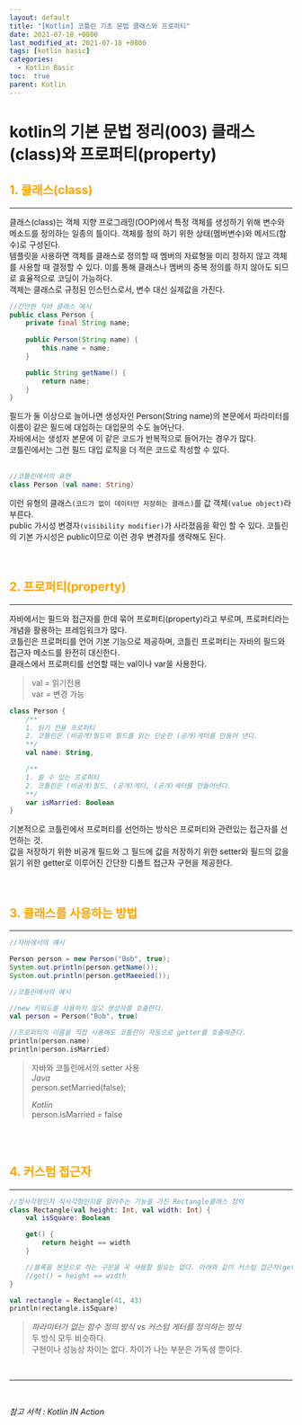 ```yaml
---
layout: default
title: "[Kotlin] 코틀린 기초 문법 클래스와 프로퍼티"
date: 2021-07-18 +0800
last_modified_at: 2021-07-18 +0800
tags: [kotlin basic]
categories:
  - Kotlin Basic
toc:  true
parent: Kotlin
---
```


# kotlin의 기본 문법 정리(003) 클래스(class)와 프로퍼티(property)

## <span style="color:orange">1. 클래스(class)</span>  
---  
클래스(class)는 객체 지향 프로그래밍(OOP)에서 특정 객체를 생성하기 위해 변수와 메소드를 정의하는 일종의 틀이다. 객체를 정의 하기 위한 상태(멤버변수)와 메서드(함수)로 구성된다.  
템플릿을 사용하면 객체를 클래스로 정의할 때 멤버의 자료형을 미리 정하지 않고 객체를 사용할 때 결정할 수 있다. 이를 통해 클래스나 멤버의 중복 정의를 하지 않아도 되므로 효율적으로 코딩이 가능하다.  
객체는 클래스로 규정된 인스턴스로서, 변수 대신 실제값을 가진다.  

```java
//간단한 자바 클래스 예시
public class Person {
    private final String name;
    
    public Person(String name) {
        this.name = name;
    }

    public String getName() {
        return name;
    }
}
```
필드가 둘 이상으로 늘어나면 생성자인 Person(String name)의 본문에서 파라미터를 이름이 같은 필드에 대입하는 대입문의 수도 늘어난다.  
자바에서는 생성자 본문에 이 같은 코드가 반복적으로 들어가는 경우가 많다.  
코틀린에서는 그런 필드 대입 로직을 더 적은 코드로 작성할 수 있다.  
<br>

```kotlin
//코틀린에서의 표현
class Person (val name: String)
```
이런 유형의 클래스`(코드가 없이 데이터만 저장하는 클래스)`를 값 객체`(value object)`라 부른다.  
public 가시성 변경자`(visibility modifier)`가 사라졌음을 확인 할 수 있다. 코틀린의 기본 가시성은 public이므로 이런 경우 변경자를 생략해도 된다.  
<br><br>

## <span style="color:orange">2. 프로퍼티(property)</span>
---
자바에서는 필드와 접근자를 한데 묶어 프로퍼티(property)라고 부르며, 프로퍼티라는 개념을 활용하는 프레임워크가 많다.  
코틀린은 프로퍼티를 언어 기본 기능으로 제공하며, 코틀린 프로퍼티는 자바의 필드와 접근자 메소드를 완전히 대신한다.  
클래스에서 프로퍼티를 선언할 때는 val이나 var을 사용한다.  
>val = 읽기전용  
>var = 변경 가능

```kotlin
class Person {
    /**
    1. 읽기 전용 프로퍼티
    2. 코틀린은 (비공개)필드와 필드를 읽는 단순한 (공개)게터를 만들어 낸다.
    **/
    val name: String,

    /**
    1. 쓸 수 있는 프로퍼티
    2. 코틀린은 (비공개)필드, (공개)게터, (공개)세터를 만들어낸다.
    **/
    var isMarried: Boolean
}
```
기본적으로 코틀린에서 프로퍼티를 선언하는 방식은 프로퍼티와 관련있는 접근자를 선언하는 것.  
값을 저장하기 위한 비공개 필드와 그 필드에 값을 저장하기 위한 setter와 필드의 값을 읽기 위한 getter로 이루어진 간단한 디폴트 접근자 구현을 제공한다.  
<br><br>

## <span style="color:orange">3. 클래스를 사용하는 방법</span>
---
```java
//자바에서의 예시

Person person = new Person("Bob", true);
System.out.println(person.getName());
System.out.println(person.getMaeeied());
```  
```kotlin
//코틀린에서의 예시

//new 키워드를 사용하지 않고 생성자를 호출한다.
val person = Person("Bob", true)

//프로퍼티의 이름을 직접 사용해도 코틀린이 자동으로 getter를 호출해준다.
println(person.name)
println(person.isMarried)
```

> 자바와 코틀린에서의 setter 사용  
> _Java_  
> person.setMarried(false);   
>  
>  _Kotlin_  
> person.isMarried = false  
  
<br><br>

## <span style="color:orange">4. 커스텀 접근자</span>
---
```kotlin
//정사각형인지 직사각형인지를 알려주는 기능을 가진 Rectangle클래스 정의
class Rectangle(val height: Int, val width: Int) {
    val isSquare: Boolean

    get() {
        return height == width
    }

    //블록을 본문으로 하는 구문을 꼭 사용할 필요는 없다. 아래와 같이 커스텀 접근자(get())를 만들 수 있다.
    //get() = height == width
}

val rectangle = Rectangle(41, 43)
println(rectangle.isSquare)

```

> _파라미터가 없는 함수 정의 방식 vs 커스텀 게터를 정의하는 방식_  
> 두 방식 모두 비슷하다.  
> 구현이나 성능상 차이는 없다. 차이가 나는 부분은 가독성 뿐이다.

<br>

---

<br>

*참고 서적 : Kotlin IN Action*